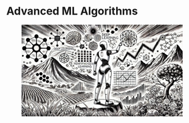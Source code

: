 # Advanced ML Algorithms

<figure><img src="../../.gitbook/assets/image (1) (1).png" alt=""><figcaption></figcaption></figure>
